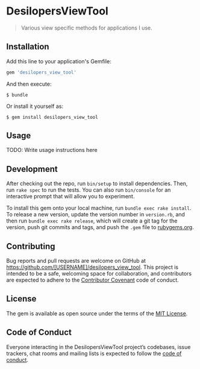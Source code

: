 # DesilopersViewTool

> Various view specific methods for applications I use.

## Installation

Add this line to your application's Gemfile:

```ruby
gem 'desilopers_view_tool'
```

And then execute:

    $ bundle

Or install it yourself as:

    $ gem install desilopers_view_tool

## Usage

TODO: Write usage instructions here

## Development

After checking out the repo, run `bin/setup` to install dependencies. Then, run `rake spec` to run the tests. You can also run `bin/console` for an interactive prompt that will allow you to experiment.

To install this gem onto your local machine, run `bundle exec rake install`. To release a new version, update the version number in `version.rb`, and then run `bundle exec rake release`, which will create a git tag for the version, push git commits and tags, and push the `.gem` file to [rubygems.org](https://rubygems.org).

## Contributing

Bug reports and pull requests are welcome on GitHub at https://github.com/[USERNAME]/desilopers_view_tool. This project is intended to be a safe, welcoming space for collaboration, and contributors are expected to adhere to the [Contributor Covenant](http://contributor-covenant.org) code of conduct.

## License

The gem is available as open source under the terms of the [MIT License](https://opensource.org/licenses/MIT).

## Code of Conduct

Everyone interacting in the DesilopersViewTool project’s codebases, issue trackers, chat rooms and mailing lists is expected to follow the [code of conduct](https://github.com/[USERNAME]/desilopers_view_tool/blob/master/CODE_OF_CONDUCT.md).
